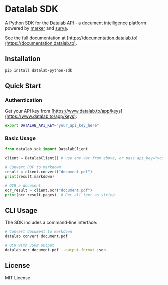 # Datalab SDK

A Python SDK for the [Datalab API](https://www.datalab.to) - a document intelligence platform powered by [marker](https://github.com/VikParuchuri/marker) and [surya](https://github.com/VikParuchuri/surya).

See the full documentation at [https://documentation.datalab.to](https://documentation.datalab.to).

## Installation

```bash
pip install datalab-python-sdk
```

## Quick Start

### Authentication

Get your API key from [https://www.datalab.to/app/keys](https://www.datalab.to/app/keys):

```bash
export DATALAB_API_KEY="your_api_key_here"
```

### Basic Usage

```python
from datalab_sdk import DatalabClient

client = DatalabClient() # use env var from above, or pass api_key="your_api_key_here"

# Convert PDF to markdown
result = client.convert("document.pdf")
print(result.markdown)

# OCR a document
ocr_result = client.ocr("document.pdf")
print(ocr_result.pages)  # Get all text as string
```

## CLI Usage

The SDK includes a command-line interface:

```bash
# Convert document to markdown
datalab convert document.pdf

# OCR with JSON output
datalab ocr document.pdf --output-format json
```

## License

MIT License